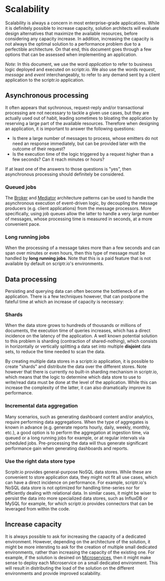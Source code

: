 # Scalability

Scalability is always a concern in most enterprise-grade applications. While it is definitely possible to increase capacity, solution architects will evaluate design alternatives that maximize the available resources, before considering any capacity increase. In addition, increasing the capacity is not always the optimal solution to a performance problem due to a perfectible architecture. On that end, this document goes through a few options that can be assessed when implementing an application.

*Note:* In this document, we use the word *application* to refer to business logic deployed and executed on scriptr.io. We also use the words *request*, *message* and *event* interchangeably, to refer to any demand sent by a client application to the scriptr.io application.

## Asynchronous processing

It often appears that sychronous, request-reply and/or transactional processing are not necessary to tackle a given use cases, but they are actually used out of habit, leading sometimes to bloating the application by reserving a large part of the available resources. Therefore when designing an application, it is important to answer the following questions:
- Is there a large number of messages to process, whose emitters do not need an response immediately, but can be provided later with the outcome of their request?
- Is the execution time of the logic triggered by a request higher than a few seconds? Can it reach minutes or hours? 

If at least one of the answers to those questions is "yes", then asynchronous processing should definitely be considered.

### Queued jobs
The [Broker](./broker.md) and [Mediator](./mediator.md) architecture patterns can be used to handle the asynchronous execution of event-driven logic, by decoupling the message producers (e.g. client applications) from the message processors. More specifically, using job queues allow the latter to handle a very large number of messages, whose processing time is measured in seconds, at a more convenient pace.

### Long running jobs
When the processing of a message takes more than a few seconds and can span over minutes or even hours, then this type of message must be handled by **long running jobs**. Note that this is a paid feature that is not available by default on scriptr.io's environments.

## Data processing

Persisting and querying data can often become the bottleneck of an application. There is a few techniques however, that can postpone the fateful time at which an increase of capacity is necessary: 

### Shards
When the data store grows to hundreds of thousands or millions of documents, the execution time of queries increases, which has a direct incidence on the latency of the application. A well known potential solution to this problem is sharding (contraction of shared-nothing), which consists in horizontally or vertically splitting a data set into multiple **disjoint** data sets, to reduce the time needed to scan the data. 

By creating multiple data stores in a scriptr.io application, it is possible to create "shards" and distribute the data over the different stores. Note however that there is currently no built-in sharding mechanism in scriptr.io, which means that the logic to determine which data store to use to write/read data must be done at the level of the application. While this can increase the complexity of the latter, it can also dramatically improve its performance.

### Incremental data aggregation
Many scenarios, such as generating dashboard content and/or analytics, require performing data aggregations. When the type of aggregates is known in advance (e.g. generate reports hourly, daily, weekly, monthly, etc.), a good option is to perform the aggregation at ingestion time, via queued or a long running jobs for example, or at regular intervals via scheduled jobs. Pre-processing the data will thus generate significant performance gain when generating dashboards and reports.

### Use the right data store type
Scrpitr.io provides general-purpose NoSQL data stores. While these are convenient to store application data, they might not fit all use cases, which can have a direct incidence on performance. For example, scriptr.io's NoSQL data store is not optimized for handling time-series nor for efficiently dealing with relational data. In similar cases, it might be wiser to persist the data into more specialized data stores, such as InfluxDB or MySQL for example, for which scriptr.io provides connectors that can be leveraged from within the code. 

## Increase capacity

It is always possible to ask for increasing the capacity of a dedicated environment. However, depending on the architecture of the solution, it might be more intersting to ask for the creation of multiple small dedicated environments, rather than increasing the capacity of the existing one. For example, if the solution is desined on [Microservices](./microservices.md), then it might make sense to deploy each Microservice on a small dedicated environment. This will result in distributing the load of the solution on the different environments and provide improved scalability.

